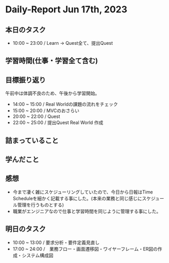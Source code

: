 # Daily-Report Jun 17th, 2023

## 本日のタスク
- 10:00 ~ 23:00 / Learn
-> Quest全て、提出Quest

## 学習時間(仕事・学習全て含む)


## 目標振り返り
午前中は体調不良のため、午後から学習開始。
- 14:00 ~ 15:00 / Real Worldの課題の流れをチェック
- 15:00 ~ 20:00 / MVCのおさらい
- 20:00 ~ 22:00 / Quest
- 22:00 ~ 25:00 / 提出Quest Real World 作成


## 詰まっていること


## 学んだこと


## 感想
- 今まで凄く雑にスケジューリングしていたので、今日から日報はTime Scheduleを細かく記載する事にした。(本来の業務と同じ感じにスケジュール管理を行うものとする)
- 職業がエンジニアなので仕事と学習時間を同じように管理する事にした。

## 明日のタスク
- 10:00 ~ 13:00 / 要求分析・要件定義見直し
- 17:00 ~ 24:00 /　業務フロー・画面遷移図・ワイヤーフレーム・ER図の作成・システム構成図